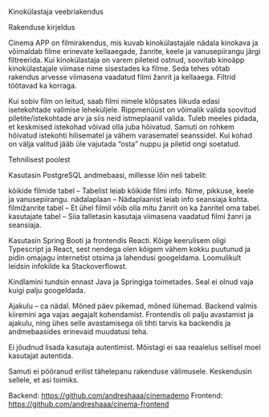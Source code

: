 Kinokülastaja veebriakendus



Rakenduse kirjeldus

Cinema APP on filmirakendus, mis kuvab kinokülastajale nädala kinokava ja võimaldab filme erinevate kellaaegade, žanrite, keele ja vanusepiirangu järgi filtreerida. Kui kinokülastaja on varem pileteid ostnud, soovitab kinoäpp kinokülastajale viimase nime sisestades ka filme. Seda tehes võtab rakendus arvesse viimasena vaadatud filmi žanrit ja kellaaega. Filtrid töötavad ka korraga.

Kui sobiv film on leitud, saab filmi nimele klõpsates liikuda edasi isetekohtade valimise leheküljele.
Rippmenüüst on võimalik valida soovitud piletite/istekohtade arv ja siis neid istmeplaanil valida. Tuleb meeles pidada, et keskmised istekohad võivad olla juba hõivatud. Samuti on rohkem hõivatud istekohti hilisematel ja vähem varasematel seanssidel. Kui kohad on välja valitud jääb üle vajutada “osta” nuppu ja piletid ongi soetatud.



Tehnilisest poolest

Kasutasin PostgreSQL andmebaasi, millesse lõin neli tabelit:

kõikide filmide tabel – Tabelist leiab kõikide filmi info. Nime, pikkuse, keele ja vanusepiirangu.
nädalaplaan – Nädaplaanist leiab info seansiaja kohta.
filmižanrite tabel – Et ühel filmil võib olla mitu žanrit on ka žanritel oma tabel.
kasutajate tabel – Siia talletasin kasutaja viimasena vaadatud filmi žanri ja seansiaja.

Kasutasin Spring Booti ja frontendis Reacti. Kõige keerulisem oligi Typescript ja React, sest nendega olen kõigem vähem kokku puutunud ja pidin omajagu internetist otsima ja lahendusi googeldama. Loomulikult leidsin infokilde ka Stackoverflowst. 

Kindlamini tundsin ennast Java ja Springiga toimetades. Seal ei olnud vaja kuigi palju googeldada. 

Ajakulu – ca nädal. Mõned päev pikemad, mõned lühemad. Backend valmis kiiremini aga vajas aegajalt kohendamist. Frontendis oli palju avastamist ja ajakulu, ning ühes selle avastamisega oli tihti tarvis ka backendis ja andmebaasides erinevaid muudatusi teha. 

Ei jõudnud lisada kasutaja autentimist. Mõistagi ei saa reaalelus sellisel moel kasutajat autentida.

Samuti ei pööranud erilist tähelepanu rakenduse välimusele. Keskendusin sellele, et asi toimiks.

Backend: https://github.com/andreshaaa/cinemademo
Frontend: https://github.com/andreshaaa/cinema-frontend 


